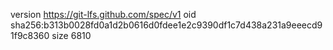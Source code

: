 version https://git-lfs.github.com/spec/v1
oid sha256:b313b0028fd0a1d2b0616d0fdee1e2c9390df1c7d438a231a9eeecd91f9c8360
size 6810
